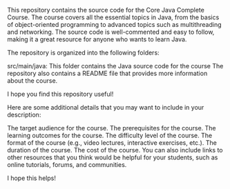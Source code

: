 This repository contains the source code for the Core Java Complete Course. The course covers all the essential topics in Java, from the basics of object-oriented programming to advanced topics such as multithreading and networking. The source code is well-commented and easy to follow, making it a great resource for anyone who wants to learn Java.

The repository is organized into the following folders:

src/main/java: This folder contains the Java source code for the course
The repository also contains a README file that provides more information about the course.

I hope you find this repository useful!

Here are some additional details that you may want to include in your description:

The target audience for the course.
The prerequisites for the course.
The learning outcomes for the course.
The difficulty level of the course.
The format of the course (e.g., video lectures, interactive exercises, etc.).
The duration of the course.
The cost of the course.
You can also include links to other resources that you think would be helpful for your students, such as online tutorials, forums, and communities.

I hope this helps!
